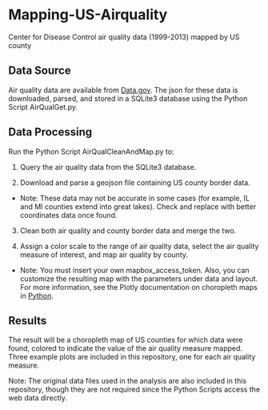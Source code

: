# Mapping-US-Airquality
Center for Disease Control air quality data (1999-2013) mapped by US county

## Data Source
Air quality data are available from [Data.gov](https://data.cdc.gov/api/views/cjae-szjv/rows.json?accessType=DOWNLOAD). The json for these data is downloaded, parsed, and stored in a SQLite3 database using the Python Script AirQualGet.py. 

## Data Processing
Run the Python Script AirQualCleanAndMap.py to:

1. Query the air quality data from the SQLite3 database.

2. Download and parse a geojson file containing US county border data. 

* Note: These data may not be accurate in some cases (for example, IL and MI counties extend into great lakes). Check and replace with better coordinates data once found.

3. Clean both air quality and county border data and merge the two.

4. Assign a color scale to the range of air quality data, select the air quality measure of interest, and map air quality by county.

* Note: You must insert your own mapbox_access_token. Also, you can customize the resulting map with the parameters under data and layout. For more information, see the Plotly documentation on choropleth maps in [Python](https://plot.ly/python/choropleth-maps/).

## Results
The result will be a choropleth map of US counties for which data were found, colored to indicate the value of the air quality measure mapped. Three example plots are included in this repository, one for each air quality measure.

Note: The original data files used in the analysis are also included in this repository, though they are not required since the Python Scripts access the web data directly.